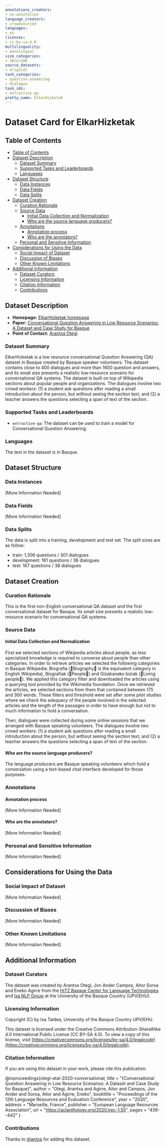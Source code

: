 ```yaml
---
annotations_creators:
- no-annotation
language_creators:
- crowdsourced
languages:
- eu
licenses:
- cc-by-sa-4.0
multilinguality:
- monolingual
size_categories:
- 1K<n<10K
source_datasets:
- original
task_categories:
- question-answering
- dialogue
task_ids:
- extractive-qa
pretty_name: ElkarHizketak
---
```


# Dataset Card for ElkarHizketak

## Table of Contents
- [Table of Contents](#table-of-contents)
- [Dataset Description](#dataset-description)
  - [Dataset Summary](#dataset-summary)
  - [Supported Tasks and Leaderboards](#supported-tasks-and-leaderboards)
  - [Languages](#languages)
- [Dataset Structure](#dataset-structure)
  - [Data Instances](#data-instances)
  - [Data Fields](#data-fields)
  - [Data Splits](#data-splits)
- [Dataset Creation](#dataset-creation)
  - [Curation Rationale](#curation-rationale)
  - [Source Data](#source-data)
    - [Initial Data Collection and Normalization](#initial-data-collection-and-normalization)
    - [Who are the source language producers?](#who-are-the-source-language-producers)
  - [Annotations](#annotations)
    - [Annotation process](#annotation-process)
    - [Who are the annotators?](#who-are-the-annotators)
  - [Personal and Sensitive Information](#personal-and-sensitive-information)
- [Considerations for Using the Data](#considerations-for-using-the-data)
  - [Social Impact of Dataset](#social-impact-of-dataset)
  - [Discussion of Biases](#discussion-of-biases)
  - [Other Known Limitations](#other-known-limitations)
- [Additional Information](#additional-information)
  - [Dataset Curators](#dataset-curators)
  - [Licensing Information](#licensing-information)
  - [Citation Information](#citation-information)
  - [Contributions](#contributions)

## Dataset Description

- **Homepage:** [ElkarHizketak homepage](http://ixa.si.ehu.es/node/12934)
- **Paper:** [Conversational Question Answering in Low Resource Scenarios: A Dataset and Case Study for Basque](https://aclanthology.org/2020.lrec-1.55/)
- **Point of Contact:** [Arantxa Otegi](mailto:arantza.otegi@ehu.eus)

### Dataset Summary

ElkarHizketak is a low resource conversational Question Answering (QA) dataset in Basque created by Basque speaker volunteers. The dataset contains close to 400 dialogues and more than 1600 question and answers, and its small size presents a realistic low-resource scenario for conversational QA systems. The dataset is built on top of Wikipedia sections about popular people and organizations. The dialogues involve two crowd workers: (1) a student ask questions after reading a small introduction about the person, but without seeing the section text; and (2) a teacher answers the questions selecting a span of text of the section.

### Supported Tasks and Leaderboards

- `extractive-qa`: The dataset can be used to train a model for Conversational Question Answering.

### Languages

The text in the dataset is in Basque.

## Dataset Structure

### Data Instances

[More Information Needed]

### Data Fields

[More Information Needed]

### Data Splits

The data is split into a training, development and test set. The split sizes are as follow:
 - train: 1,306 questions / 301 dialogues
 - development:  161 questions / 38 dialogues
 - test: 167 questions / 38 dialogues

## Dataset Creation

### Curation Rationale

This is the first non-English conversational QA dataset and the first conversational dataset for Basque. Its small size presents a realistic low-resource scenario for conversational QA systems.

### Source Data

#### Initial Data Collection and Normalization

First we selected sections of Wikipedia articles about people, as less specialized knowledge is required to converse about people than other categories. In order to retrieve articles we selected the following categories in Basque Wikipedia: Biografia (Biography is the equivalent category in English Wikipedia), Biografiak (People) and Gizabanako biziak (Living people). We applied this category filter and downloaded the articles using a querying tool provided by the Wikimedia foundation. Once we retrieved the articles, we selected sections from them that contained between 175 and 300 words. These filters and threshold were set after some pilot studies where we check the adequacy of the people involved in the selected articles and the length of the passages in order to have enough but not to much information to hold a conversation.

Then, dialogues were collected during some online sessions that we arranged with Basque speaking volunteers. The dialogues involve two crowd workers: (1) a student ask questions after reading a small introduction about the person, but without seeing the section text; and (2) a teacher answers the questions selecting a span of text of the section.

#### Who are the source language producers?

The language producers are Basque speaking volunteers which hold a conversation using a text-based chat interface developed for those purposes.

### Annotations

#### Annotation process

[More Information Needed]

#### Who are the annotators?

[More Information Needed]

### Personal and Sensitive Information

[More Information Needed]

## Considerations for Using the Data

### Social Impact of Dataset

[More Information Needed]

### Discussion of Biases

[More Information Needed]

### Other Known Limitations

[More Information Needed]

## Additional Information

### Dataset Curators

The dataset was created by Arantxa Otegi, Jon Ander Campos, Aitor Soroa and Eneko Agirre from the [HiTZ Basque Center for Language Technologies](https://www.hitz.eus/) and [Ixa NLP Group](https://www.ixa.eus/) at the University of the Basque Country (UPV/EHU).

### Licensing Information

Copyright (C) by Ixa Taldea, University of the Basque Country UPV/EHU.

This dataset is licensed under the Creative Commons Attribution-ShareAlike 4.0 International Public License (CC BY-SA 4.0).
To view a copy of this license, visit [https://creativecommons.org/licenses/by-sa/4.0/legalcode](https://creativecommons.org/licenses/by-sa/4.0/legalcode).

### Citation Information

If you are using this dataset in your work, please cite this publication:

@inproceedings{otegi-etal-2020-conversational,
    title = "{Conversational Question Answering in Low Resource Scenarios: A Dataset and Case Study for Basque}",
    author = "Otegi, Arantxa  and
      Agirre, Aitor  and
      Campos, Jon Ander  and
      Soroa, Aitor  and
      Agirre, Eneko",
    booktitle = "Proceedings of the 12th Language Resources and Evaluation Conference",
    year = "2020",
    address = "Marseille, France",
    publisher = "European Language Resources Association",
    url = "https://aclanthology.org/2020.lrec-1.55",
    pages = "436--442"
}

### Contributions

Thanks to [@antxa](https://github.com/antxa) for adding this dataset.
